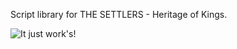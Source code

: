 Script library for THE SETTLERS - Heritage of Kings.

<img src="https://stylesrebelradio.files.wordpress.com/2020/09/my-post-13.jpg?w=900"
     alt="It just work's!"
     style="float: left; margin-right: 10px;" />
